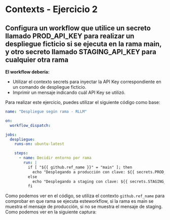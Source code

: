 # Contexts - Ejercicio 2

## Configura un workflow que utilice un secreto llamado PROD_API_KEY para realizar un despliegue ficticio si se ejecuta en la rama main, y otro secreto llamado STAGING_API_KEY para cualquier otra rama

**El workflow debería:**

- Utilizar el contexto secrets para inyectar la API Key correspondiente en un comando de despliegue ficticio.
- Imprimir un mensaje indicando cuál API Key se utilizó.

Para realizar este ejercicio, puedes utilizar el siguiente código como base:

```yaml
name: "Despliegue según rama - RLLM"

on:
  workflow_dispatch:

jobs:
  despliegue:
    runs-on: ubuntu-latest

    steps:
      - name: Decidir entorno por rama
        run: |
          if [ "${{ github.ref_name }}" = "main" ]; then
            echo "Desplegando a producción con clave: ${{ secrets.PROD_API_KEY }}"
          else
            echo "Desplegando a staging con clave: ${{ secrets.STAGING_API_KEY }}"
          fi
```

Como podemos ver en el código, se utiliza el contexto `github.ref_name` para comprobar en que rama se ejecuta esteworkflow, si la rama es main se muestra el mensaje de producción, si no se muestra el mensaje de staging. Como podemos ver en la siguiente captura:

